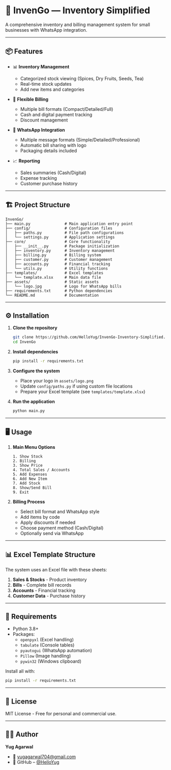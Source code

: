 # 🧾 InvenGo — Inventory Simplified

A comprehensive inventory and billing management system for small businesses with WhatsApp integration.

---

## 📦 Features

- 📊 **Inventory Management**
  - Categorized stock viewing (Spices, Dry Fruits, Seeds, Tea)
  - Real-time stock updates
  - Add new items and categories

- 🧾 **Flexible Billing**
  - Multiple bill formats (Compact/Detailed/Full)
  - Cash and digital payment tracking
  - Discount management

- 📱 **WhatsApp Integration**
  - Multiple message formats (Simple/Detailed/Professional)
  - Automatic bill sharing with logo
  - Packaging details included

- 📈 **Reporting**
  - Sales summaries (Cash/Digital)
  - Expense tracking
  - Customer purchase history

---

## 🏗️ Project Structure

```
InvenGo/
├── main.py               # Main application entry point
├── config/               # Configuration files
│   ├── paths.py          # File path configurations
│   └── settings.py       # Application settings
├── core/                 # Core functionality
│   ├── __init__.py       # Package initialization
│   ├── inventory.py      # Inventory management
│   ├── billing.py        # Billing system
│   ├── customer.py       # Customer management
│   ├── accounts.py       # Financial tracking
│   └── utils.py          # Utility functions
├── templates/            # Excel templates
│   └── template.xlsx     # Main data file
├── assets/               # Static assets
│   └── logo.jpg          # Logo for WhatsApp bills
├── requirements.txt      # Python dependencies
└── README.md             # Documentation
```

---

## ⚙️ Installation

1. **Clone the repository**
   ```bash
   git clone https://github.com/HelloYug/InvenGo-Inventory-Simplified.git
   cd InvenGo
   ```

2. **Install dependencies**
   ```bash
   pip install -r requirements.txt
   ```

3. **Configure the system**
   - Place your logo in `assets/logo.png`
   - Update `config/paths.py` if using custom file locations
   - Prepare your Excel template (see `templates/template.xlsx`)

4. **Run the application**
   ```bash
   python main.py
   ```

---

## 🖥️ Usage

1. **Main Menu Options**
   ```
   1. Show Stock
   2. Billing
   3. Show Price
   4. Total Sales / Accounts
   5. Add Expenses
   6. Add New Item
   7. Add Stock
   8. Show/Send Bill
   9. Exit
   ```

2. **Billing Process**
   - Select bill format and WhatsApp style
   - Add items by code
   - Apply discounts if needed
   - Choose payment method (Cash/Digital)
   - Optionally send via WhatsApp

---

## 📊 Excel Template Structure

The system uses an Excel file with these sheets:

1. **Sales & Stocks** - Product inventory
2. **Bills** - Complete bill records
3. **Accounts** - Financial tracking
4. **Customer Data** - Purchase history

---

## 📝 Requirements

- Python 3.8+
- Packages:
  - `openpyxl` (Excel handling)
  - `tabulate` (Console tables)
  - `pyautogui` (WhatsApp automation)
  - `Pillow` (Image handling)
  - `pywin32` (Windows clipboard)

Install all with:

   ```bash
   pip install -r requirements.txt
   ```

---

## 📜 License

MIT License - Free for personal and commercial use.

---

## 👨‍💻 Author

**Yug Agarwal**
- 📧 [yugagarwal704@gmail.com](mailto:yugagarwal704@gmail.com)
- 🔗 GitHub – [@HelloYug](https://github.com/HelloYug)
